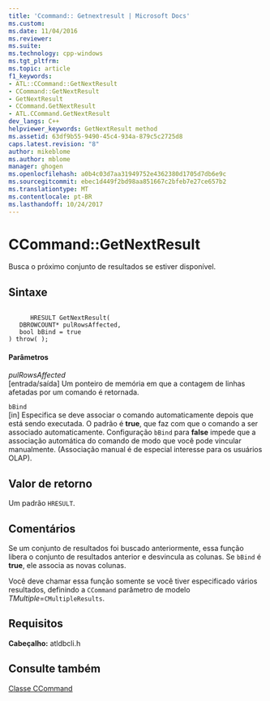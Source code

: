 ```yaml
---
title: 'Ccommand:: Getnextresult | Microsoft Docs'
ms.custom: 
ms.date: 11/04/2016
ms.reviewer: 
ms.suite: 
ms.technology: cpp-windows
ms.tgt_pltfrm: 
ms.topic: article
f1_keywords:
- ATL::CCommand::GetNextResult
- CCommand::GetNextResult
- GetNextResult
- CCommand.GetNextResult
- ATL.CCommand.GetNextResult
dev_langs: C++
helpviewer_keywords: GetNextResult method
ms.assetid: 63df9b55-9490-45c4-934a-879c5c2725d8
caps.latest.revision: "8"
author: mikeblome
ms.author: mblome
manager: ghogen
ms.openlocfilehash: a0b4c03d7aa31949752e4362380d1705d7db6e9c
ms.sourcegitcommit: ebec1d449f2bd98aa851667c2bfeb7e27ce657b2
ms.translationtype: MT
ms.contentlocale: pt-BR
ms.lasthandoff: 10/24/2017
---
```

# <a name="ccommandgetnextresult"></a>CCommand::GetNextResult
Busca o próximo conjunto de resultados se estiver disponível.  
  
## <a name="syntax"></a>Sintaxe  
  
```  
  
      HRESULT GetNextResult(  
   DBROWCOUNT* pulRowsAffected,  
   bool bBind = true   
) throw( );  
```  
  
#### <a name="parameters"></a>Parâmetros  
 *pulRowsAffected*  
 [entrada/saída] Um ponteiro de memória em que a contagem de linhas afetadas por um comando é retornada.  
  
 `bBind`  
 [in] Especifica se deve associar o comando automaticamente depois que está sendo executada. O padrão é **true**, que faz com que o comando a ser associado automaticamente. Configuração `bBind` para **false** impede que a associação automática do comando de modo que você pode vincular manualmente. (Associação manual é de especial interesse para os usuários OLAP).  
  
## <a name="return-value"></a>Valor de retorno  
 Um padrão `HRESULT`.  
  
## <a name="remarks"></a>Comentários  
 Se um conjunto de resultados foi buscado anteriormente, essa função libera o conjunto de resultados anterior e desvincula as colunas. Se `bBind` é **true**, ele associa as novas colunas.  
  
 Você deve chamar essa função somente se você tiver especificado vários resultados, definindo a `CCommand` parâmetro de modelo *TMultiple*=`CMultipleResults`.  
  
## <a name="requirements"></a>Requisitos  
 **Cabeçalho:** atldbcli.h  
  
## <a name="see-also"></a>Consulte também  
 [Classe CCommand](../../data/oledb/ccommand-class.md)